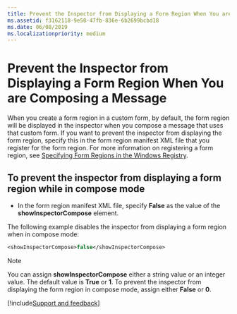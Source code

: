 ```yaml
---
title: Prevent the Inspector from Displaying a Form Region When You are Composing a Message
ms.assetid: f3162118-9e58-47fb-836e-6b2699bcbd18
ms.date: 06/08/2019
ms.localizationpriority: medium
---
```



# Prevent the Inspector from Displaying a Form Region When You are Composing a Message

When you create a form region in a custom form, by default, the form region will be displayed in the inspector when you compose a message that uses that custom form. If you want to prevent the inspector from displaying the form region, specify this in the form region manifest XML file that you register for the form region. For more information on registering a form region, see [Specifying Form Regions in the Windows Registry](specifying-form-regions-in-the-windows-registry.md).

## To prevent the inspector from displaying a form region while in compose mode

- In the form region manifest XML file, specify **False** as the value of the **showInspectorCompose** element.

The following example disables the inspector from displaying a form region when in compose mode:

```vb
<showInspectorCompose>false</showInspectorCompose>
```

> [!NOTE]
> You can assign **showInspectorCompose** either a string value or an integer value. The default value is **True** or **1**. To prevent the inspector from displaying the form region in compose mode, assign either **False** or **0**.

[!include[Support and feedback](~/includes/feedback-boilerplate.md)]